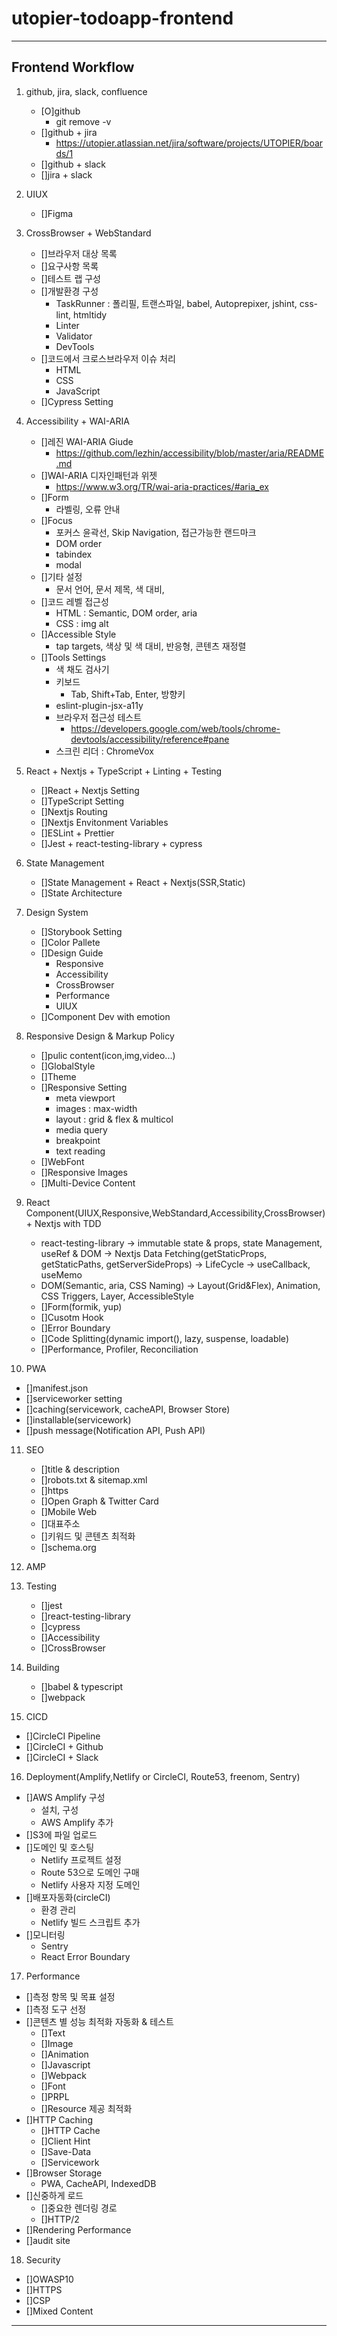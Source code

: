 # utopier-todoapp-frontend

---

## Frontend Workflow

1. github, jira, slack, confluence
   - [O]github
        - git remove -v
   - []github + jira
        - https://utopier.atlassian.net/jira/software/projects/UTOPIER/boards/1
   - []github + slack
   - []jira + slack
2. UIUX
   - []Figma
3. CrossBrowser + WebStandard
   - []브라우저 대상 목록
   - []요구사항 목록
   - []테스트 랩 구성
   - []개발환경 구성
        - TaskRunner : 폴리필, 트랜스파일, babel, Autoprepixer, jshint, css-lint, htmltidy
        - Linter
        - Validator
        - DevTools
    - []코드에서 크로스브라우저 이슈 처리
        - HTML
        - CSS
        - JavaScript
    - []Cypress Setting
4. Accessibility + WAI-ARIA
    - []레진 WAI-ARIA Giude
        - https://github.com/lezhin/accessibility/blob/master/aria/README.md
    - []WAI-ARIA 디자인패턴과 위젯
        - https://www.w3.org/TR/wai-aria-practices/#aria_ex
    - []Form
        - 라벨링, 오류 안내
    - []Focus
        - 포커스 윤곽선, Skip Navigation, 접근가능한 랜드마크
        - DOM order
        - tabindex
        - modal
    - []기타 설정
        - 문서 언어, 문서 제목, 색 대비, 
    - []코드 레벨 접근성
        - HTML : Semantic, DOM order, aria
        - CSS : img alt
    - []Accessible Style
        - tap targets, 색상 및 색 대비, 반응형, 콘텐츠 재정렬
    - []Tools Settings
        - 색 채도 검사기
        - 키보드
            - Tab, Shift+Tab, Enter, 방향키
        - eslint-plugin-jsx-a11y
        - 브라우저 접근성 테스트 
            - https://developers.google.com/web/tools/chrome-devtools/accessibility/reference#pane
        - 스크린 리더 : ChromeVox

5. React + Nextjs + TypeScript + Linting + Testing
   - []React + Nextjs Setting
   - []TypeScript Setting
   - []Nextjs Routing
   - []Nextjs Envitonment Variables
   - []ESLint + Prettier
   - []Jest + react-testing-library + cypress
6. State Management
   - []State Management + React + Nextjs(SSR,Static)
   - []State Architecture
7. Design System
   - []Storybook Setting
   - []Color Pallete
   - []Design Guide
        - Responsive
        - Accessibility
        - CrossBrowser
        - Performance
        - UIUX
   - []Component Dev with emotion
8. Responsive Design & Markup Policy

   - []pulic content(icon,img,video...)
   - []GlobalStyle
   - []Theme
   - []Responsive Setting
        - meta viewport
        - images : max-width
        - layout : grid & flex & multicol
        - media query
        - breakpoint
        - text reading
   - []WebFont
   - []Responsive Images
   - []Multi-Device Content

9. React Component(UIUX,Responsive,WebStandard,Accessibility,CrossBrowser) + Nextjs with TDD

   - react-testing-library -> immutable state & props, state Management, useRef & DOM -> Nextjs Data Fetching(getStaticProps, getStaticPaths, getServerSideProps) -> LifeCycle -> useCallback, useMemo
   - DOM(Semantic, aria, CSS Naming) -> Layout(Grid&Flex), Animation, CSS Triggers, Layer, AccessibleStyle
   - []Form(formik, yup)
   - []Cusotm Hook
   - []Error Boundary
   - []Code Splitting(dynamic import(), lazy, suspense, loadable)
   - []Performance, Profiler, Reconciliation

10. PWA

   - []manifest.json
   - []serviceworker setting
   - []caching(servicework, cacheAPI, Browser Store)
   - []installable(servicework)
   - []push message(Notification API, Push API)

11. SEO

    - []title & description
    - []robots.txt & sitemap.xml
    - []https
    - []Open Graph & Twitter Card
    - []Mobile Web
    - []대표주소
    - []키워드 및 콘텐츠 최적화
    - []schema.org

12. AMP

13. Testing

    - []jest
    - []react-testing-library
    - []cypress
    - []Accessibility
    - []CrossBrowser

14. Building

    - []babel & typescript
    - []webpack

15. CICD

- []CircleCI Pipeline
- []CircleCI + Github
- []CircleCI + Slack

16. Deployment(Amplify,Netlify or CircleCI, Route53, freenom, Sentry)

- []AWS Amplify 구성
  - 설치, 구성
  - AWS Amplify 추가
- []S3에 파일 업로드
- []도메인 및 호스팅
  - Netlify 프로젝트 설정
  - Route 53으로 도메인 구매
  - Netlify 사용자 지정 도메인
- []배포자동화(circleCI)
  - 환경 관리
  - Netlify 빌드 스크립트 추가
- []모니터링
  - Sentry
  - React Error Boundary

17. Performance

- []측정 항목 및 목표 설정
- []측정 도구 선정
- []콘텐츠 별 성능 최적화 자동화 & 테스트
  - []Text
  - []Image
  - []Animation
  - []Javascript
  - []Webpack
  - []Font
  - []PRPL
  - []Resource 제공 최적화
- []HTTP Caching
  - []HTTP Cache
  - []Client Hint
  - []Save-Data
  - []Servicework
- []Browser Storage
  - PWA, CacheAPI, IndexedDB
- []신중하게 로드
  - []중요한 렌더링 경로
  - []HTTP/2
- []Rendering Performance
- []audit site

18. Security

- []OWASP10
- []HTTPS
- []CSP
- []Mixed Content

---
